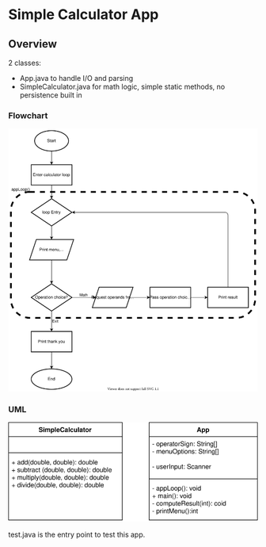 # Simple Calculator App
## Overview
2 classes:
- App.java to handle I/O and parsing
- SimpleCalculator.java for math logic, simple static methods, no persistence built in

### Flowchart
![](assets/calcFlow.svg)
### UML
![](assets/uml.svg)

test.java is the entry point to test this app.